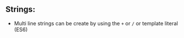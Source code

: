 
## Strings:

+ Multi line strings can be create by using the `+` or `/` or template literal ` `(ES6)